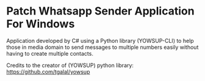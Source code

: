 # Patch Whatsapp Sender Application For Windows
Application developed by C# using a Python library (YOWSUP-CLI) to help those in media domain to send messages to multiple numbers easily without having to create multiple contacts.


Credits to the creator of (YOWSUP) python library:
https://github.com/tgalal/yowsup
